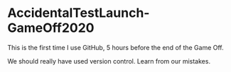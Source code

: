 # AccidentalTestLaunch-GameOff2020

This is the first time I use GitHub, 5 hours before the end of the Game Off.

We should really have used version control. Learn from our mistakes.
